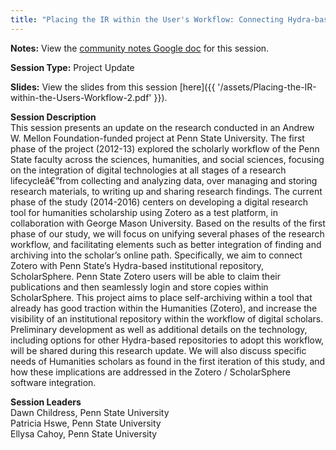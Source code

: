 ```yaml
---
title: "Placing the IR within the User's Workflow: Connecting Hydra-based Repositories with Zotero"
---
```


**Notes:** View the [community notes Google doc](https://docs.google.com/document/d/1_QwUEMAngXZ5n1D_UBOZjDvKy9m6qrs4yar-ZTLUFa4/ "Placing the IR Within the User's Workflow - community notes") for this session.

**Session Type:** Project Update

**Slides:** View the slides from this session [here]({{ '/assets/Placing-the-IR-within-the-Users-Workflow-2.pdf' }}).

**Session Description**  
This session presents an update on the research conducted in an Andrew W. Mellon Foundation-funded project at Penn State University. The first phase of the project (2012-13) explored the scholarly workflow of the Penn State faculty across the sciences, humanities, and social sciences, focusing on the integration of digital technologies at all stages of a research lifecycleâ€”from collecting and analyzing data, over managing and storing research materials, to writing up and sharing research findings. The current phase of the study (2014-2016) centers on developing a digital research tool for humanities scholarship using Zotero as a test platform, in collaboration with George Mason University. Based on the results of the first phase of our study, we will focus on unifying several phases of the research workflow, and facilitating elements such as better integration of finding and archiving into the scholar’s online path. Specifically, we aim to connect Zotero with Penn State’s Hydra-based institutional repository, ScholarSphere. Penn State Zotero users will be able to claim their publications and then seamlessly login and store copies within ScholarSphere. This project aims to place self-archiving within a tool that already has good traction within the Humanities (Zotero), and increase the visibility of an institutional repository within the workflow of digital scholars. Preliminary development as well as additional details on the technology, including options for other Hydra-based repositories to adopt this workflow, will be shared during this research update. We will also discuss specific needs of Humanities scholars as found in the first iteration of this study, and how these implications are addressed in the Zotero / ScholarSphere software integration.

**Session Leaders**  
Dawn Childress, Penn State University  
Patricia Hswe, Penn State University  
Ellysa Cahoy, Penn State University